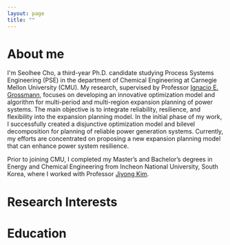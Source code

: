```yaml
---
layout: page
title: ""
---
```


# About me
I'm Seolhee Cho, a third-year Ph.D. candidate studying Process Systems Engineering (PSE) in the department of Chemical Engineering at Carnegie Mellon University (CMU). My research, supervised by Professor [Ignacio E. Grossmann](http://egon.cheme.cmu.edu/), focuses on developing an innovative optimization model and algorithm for multi-period and multi-region expansion planning of power systems. The main objective is to integrate reliability, resilience, and flexibility into the expansion planning model. In the initial phase of my work, I successfully created a disjunctive optimization model and bilevel decomposition for planning of reliable power generation systems. Currently, my efforts are concentrated on proposing a new expansion planning model that can enhance power system resilience.

Prior to joining CMU, I completed my Master’s and Bachelor’s degrees in Energy and Chemical Engineering from Incheon National University, South Korea, where I worked with Professor [Jiyong Kim](https://jkimlab.wixsite.com/ipse).


# Research Interests



# Education
